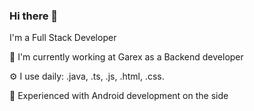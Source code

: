 ### Hi there 👋

I'm a Full Stack Developer

🏢 I'm currently working at Garex as a Backend developer

⚙️ I use daily: .java, .ts, .js, .html, .css.

🌱 Experienced with Android development on the side

